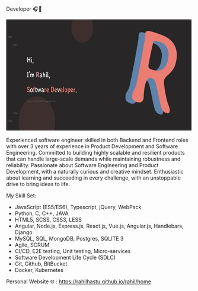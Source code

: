 Developer 🎧🎯

<a href="https://rahilhastu.github.io/rahil/home"><img src="./me.png" alt="My Portfolio" style="width: 500px; height: 300px;"></a>

Experienced software engineer skilled in both Backend and Frontend roles with over 3 years of experience in Product Development and Software Engineering. Committed to building highly scalable and resilient products that can handle large-scale demands while maintaining robustness and reliability. Passionate about Software Engineering and Product Development, with a naturally curious and creative mindset. Enthusiastic about learning and succeeding in every challenge, with an unstoppable drive to bring ideas to life.

My Skill Set:

- JavaScript (ES5/ES6), Typescript, jQuery, WebPack
- Python, C, C++, JAVA
- HTML5, SCSS, CSS3, LESS
- Angular, Node.js, Express.js, React.js, Vue.js, Angular.js, Handlebars, Django
- MySQL, SQL, MongoDB, Postgres, SQLITE 3
- Agile, SCRUM
- CI/CD, E2E testing, Unit testing, Micro-services
- Software Development Life Cycle (SDLC)
- Git, Github, BitBucket
- Docker, Kubernetes 

Personal Website 🌐 : https://rahilhastu.github.io/rahil/home

